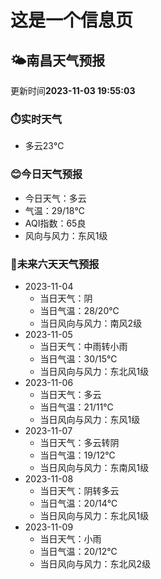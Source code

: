 # 这是一个信息页 
## 🌤️**南昌**天气预报
更新时间**2023-11-03 19:55:03**
### ⏱️实时天气
- 多云23℃
### 😊今日天气预报
- 今日天气：多云
- 气温：29/18℃
- AQI指数：65良
- 风向与风力：东风1级
### 🤩未来六天天气预报
- 2023-11-04
  - 当日天气：阴
  - 当日气温：28/20℃
  - 当日风向与风力：南风2级
- 2023-11-05
  - 当日天气：中雨转小雨
  - 当日气温：30/15℃
  - 当日风向与风力：东北风1级
- 2023-11-06
  - 当日天气：多云
  - 当日气温：21/11℃
  - 当日风向与风力：东风1级
- 2023-11-07
  - 当日天气：多云转阴
  - 当日气温：19/12℃
  - 当日风向与风力：东南风1级
- 2023-11-08
  - 当日天气：阴转多云
  - 当日气温：20/14℃
  - 当日风向与风力：东北风1级
- 2023-11-09
  - 当日天气：小雨
  - 当日气温：20/12℃
  - 当日风向与风力：东北风2级


